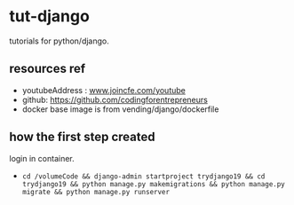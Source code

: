 # tut-django 
tutorials for python/django. 

## resources ref
+ youtubeAddress : www.joincfe.com/youtube
+ github: https://github.com/codingforentrepreneurs
+ docker base image is from vending/django/dockerfile


## how the first step created
login in container.
+ `cd /volumeCode && django-admin startproject trydjango19 && cd trydjango19 && python manage.py makemigrations && python manage.py migrate && python manage.py runserver` 
